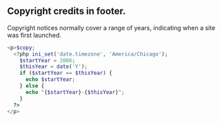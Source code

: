 ## Copyright credits in footer.
Copyright notices normally cover a range of years, indicating when a site was first launched. 
```php
<p>$copy;
  <?php ini_set('date.timezone', 'America/Chicago');
    $startYear = 2006;
    $thisYear = date('Y');
    if ($startYear == $thisYear) {
      echo $startYear;
    } else {
      echo "{$startYear}-{$thisYear}";
    }
  ?>
</p>
```
